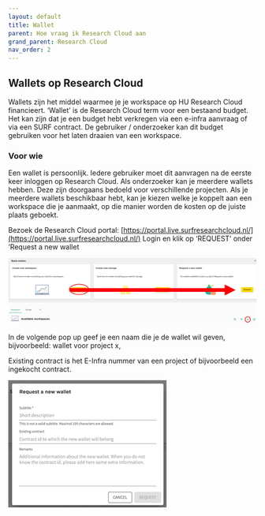 ```yaml
---
layout: default
title: Wallet
parent: Hoe vraag ik Research Cloud aan
grand_parent: Research Cloud
nav_order: 2
---
```


## Wallets op Research Cloud
Wallets zijn het middel waarmee je je workspace op HU Research Cloud financieert. ‘Wallet’ is de Research Cloud term voor een bestaand budget. Het kan zijn dat je een budget hebt verkregen via een e-infra aanvraag of via een SURF contract. De gebruiker / onderzoeker kan dit budget gebruiken voor het laten draaien van een workspace. 

### Voor wie
Een wallet is persoonlijk. Iedere gebruiker moet dit aanvragen na de eerste keer inloggen op Research Cloud. Als onderzoeker kan je meerdere wallets hebben. Deze zijn doorgaans bedoeld voor verschillende projecten. Als je meerdere wallets beschikbaar hebt, kan je kiezen welke je koppelt aan een workspace die je aanmaakt, op die manier worden de kosten op de juiste plaats geboekt.

Bezoek de Research Cloud portal: [https://portal.live.surfresearchcloud.nl/](https://portal.live.surfresearchcloud.nl/)
Login en klik op ‘REQUEST’ onder ‘Request a new wallet

![](/assets/how-wallet-1.png)

In de volgende pop up geef je een naam die je de wallet wil geven, bijvoorbeeld: wallet voor project x, 

Existing contract is het E-Infra nummer van een project of bijvoorbeeld een ingekocht contract. 

![](/assets/how-wallet-2.png)